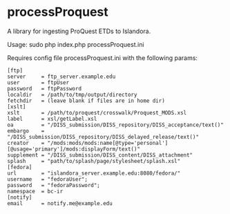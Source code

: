 # processProquest

A library for ingesting ProQuest ETDs to Islandora.

Usage: sudo php index.php processProquest.ini

Requires config file processProquest.ini with the following params:

```
[ftp]
server     = ftp_server.example.edu
user       = ftpUser
password   = ftpPassword
localdir   = /path/to/tmp/output/directory
fetchdir   = (leave blank if files are in home dir)
[xslt]
xslt       = /path/to/proquest/crosswalk/Proquest_MODS.xsl
label      = xsl/getLabel.xsl
oa         = "/DISS_submission/DISS_repository/DISS_acceptance/text()"
embargo    = "/DISS_submission/DISS_repository/DISS_delayed_release/text()"
creator    = "/mods:mods/mods:name[@type='personal'][@usage='primary']/mods:displayForm/text()"
supplement = "/DISS_submission/DISS_content/DISS_attachment"
splash     = "path/to/splash/page/stylesheet/splash.xsl"
[fedora]
url        = "islandora_server.example.edu:8080/fedora/"
username   = "fedoraUser";
password   = "fedoraPassword";
namespace  = bc-ir
[notify]
email      = notify.me@example.edu
```

